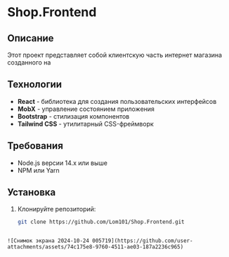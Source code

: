 # Shop.Frontend

## Описание
Этот проект представляет собой клиентскую часть интернет магазина созданного на 

## Технологии
- **React** - библиотека для создания пользовательских интерфейсов
- **MobX** - управление состоянием приложения
- **Bootstrap** - стилизация компонентов
- **Tailwind CSS** - утилитарный CSS-фреймворк

## Требования
- Node.js версии 14.x или выше
- NPM или Yarn

## Установка
1. Клонируйте репозиторий:
   ```bash
   git clone https://github.com/Lom101/Shop.Frontend.git
  ```

![Снимок экрана 2024-10-24 005719](https://github.com/user-attachments/assets/74c175e8-9760-4511-ae03-187a2236c965)
